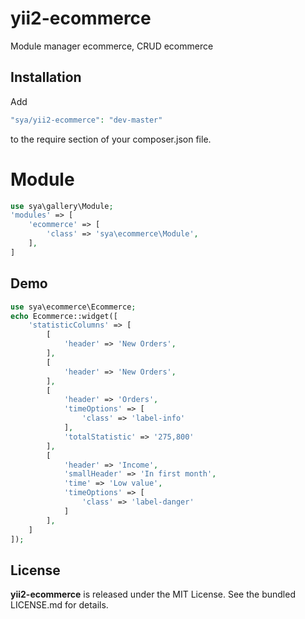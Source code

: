 # yii2-ecommerce
Module manager ecommerce, CRUD ecommerce

## Installation
Add 

```php
"sya/yii2-ecommerce": "dev-master"
```

to the require section of your composer.json file.

# Module
```php
use sya\gallery\Module;
'modules' => [
    'ecommerce' => [
        'class' => 'sya\ecommerce\Module',
    ],
]
```

## Demo

```php
use sya\ecommerce\Ecommerce;
echo Ecommerce::widget([
    'statisticColumns' => [
        [
            'header' => 'New Orders',
        ],
        [
            'header' => 'New Orders',
        ],
        [
            'header' => 'Orders',
            'timeOptions' => [
                'class' => 'label-info'
            ],
            'totalStatistic' => '275,800'
        ],
        [
            'header' => 'Income',
            'smallHeader' => 'In first month',
            'time' => 'Low value',
            'timeOptions' => [
                'class' => 'label-danger'
            ]
        ],
    ]
]);
```

## License
**yii2-ecommerce** is released under the MIT License. See the bundled LICENSE.md for details.
